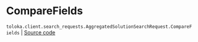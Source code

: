 # CompareFields
`toloka.client.search_requests.AggregatedSolutionSearchRequest.CompareFields` | [Source code](https://github.com/Toloka/toloka-kit/blob/v1.1.4/src/client/search_requests.py#L480)

